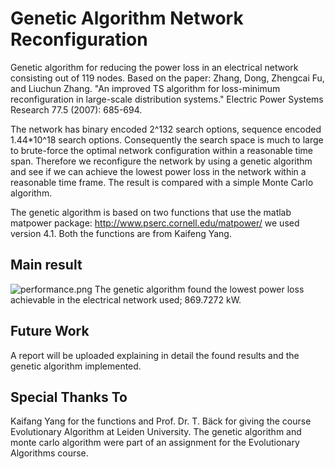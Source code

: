 Genetic Algorithm Network Reconfiguration
=====================

Genetic algorithm for reducing the power loss in an electrical network consisting out of 119 nodes.
Based on the paper:
Zhang, Dong, Zhengcai Fu, and Liuchun Zhang. "An improved TS algorithm for loss-minimum reconfiguration in large-scale distribution systems." Electric Power Systems Research 77.5 (2007): 685-694.

The network has binary encoded 2^132 search options, sequence encoded 1.44*10^18 search options. Consequently the search space is much to large to brute-force the optimal network configuration within a reasonable time span. 
Therefore we reconfigure the network by using a genetic algorithm and see if we can achieve the lowest power loss in the network within a reasonable time frame. The result is compared with a simple Monte Carlo algorithm.

The genetic algorithm is based on two functions that use the matlab matpower package: http://www.pserc.cornell.edu/matpower/
we used version 4.1. Both the functions are from Kaifeng Yang.

Main result
-----------

![performance.png]()
The genetic algorithm found the lowest power loss achievable in the electrical network used; 869.7272 kW.

Future Work
-----------
A report will be uploaded explaining in detail the found results and the genetic algorithm implemented.


Special Thanks To 
------------
Kaifang Yang for the functions and Prof. Dr. T. Bäck for giving the course Evolutionary Algorithm at Leiden University.
The genetic algorithm and monte carlo algorithm were part of an assignment for the Evolutionary Algorithms course.
